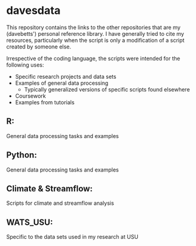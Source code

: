 # davesdata
This repository contains the links to the other repositories that are my (davebetts') personal reference library.  I have generally tried to cite my resources, particularly when the script is only a modification of a script created by someone else.

Irrespective of the coding language, the scripts were intended for the following uses:
* Specific research projects and data sets
* Examples of general data processing
  * Typically generalized versions of specific scripts found elsewhere
* Coursework
* Examples from tutorials
 
## R:
General data processing tasks and examples

## Python:
General data processing tasks and examples

## Climate & Streamflow:
Scripts for climate and streamflow analysis

## WATS_USU:
Specific to the data sets used in my research at USU
